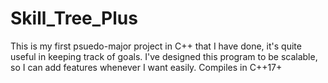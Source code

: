 # Skill_Tree_Plus

This is my first psuedo-major project in C++ that I have done, it's quite useful in keeping track of goals. I've designed this program to be scalable, so I can add features whenever I want easily.
Compiles in C++17+
